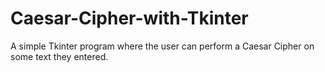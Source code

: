 # Caesar-Cipher-with-Tkinter
A simple Tkinter program where the user can perform a Caesar Cipher on some text they entered.
